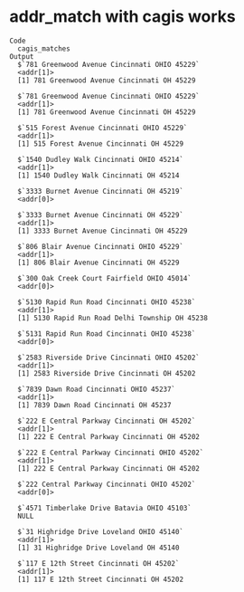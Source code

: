 # addr_match with cagis works

    Code
      cagis_matches
    Output
      $`781 Greenwood Avenue Cincinnati OHIO 45229`
      <addr[1]>
      [1] 781 Greenwood Avenue Cincinnati OH 45229
      
      $`781 Greenwood Avenue Cincinnati OHIO 45229`
      <addr[1]>
      [1] 781 Greenwood Avenue Cincinnati OH 45229
      
      $`515 Forest Avenue Cincinnati OHIO 45229`
      <addr[1]>
      [1] 515 Forest Avenue Cincinnati OH 45229
      
      $`1540 Dudley Walk Cincinnati OHIO 45214`
      <addr[1]>
      [1] 1540 Dudley Walk Cincinnati OH 45214
      
      $`3333 Burnet Avenue Cincinnati OH 45219`
      <addr[0]>
      
      $`3333 Burnet Avenue Cincinnati OH 45229`
      <addr[1]>
      [1] 3333 Burnet Avenue Cincinnati OH 45229
      
      $`806 Blair Avenue Cincinnati OHIO 45229`
      <addr[1]>
      [1] 806 Blair Avenue Cincinnati OH 45229
      
      $`300 Oak Creek Court Fairfield OHIO 45014`
      <addr[0]>
      
      $`5130 Rapid Run Road Cincinnati OHIO 45238`
      <addr[1]>
      [1] 5130 Rapid Run Road Delhi Township OH 45238
      
      $`5131 Rapid Run Road Cincinnati OHIO 45238`
      <addr[0]>
      
      $`2583 Riverside Drive Cincinnati OHIO 45202`
      <addr[1]>
      [1] 2583 Riverside Drive Cincinnati OH 45202
      
      $`7839 Dawn Road Cincinnati OHIO 45237`
      <addr[1]>
      [1] 7839 Dawn Road Cincinnati OH 45237
      
      $`222 E Central Parkway Cincinnati OH 45202`
      <addr[1]>
      [1] 222 E Central Parkway Cincinnati OH 45202
      
      $`222 E Central Parkway Cincinnati OHIO 45202`
      <addr[1]>
      [1] 222 E Central Parkway Cincinnati OH 45202
      
      $`222 Central Parkway Cincinnati OHIO 45202`
      <addr[0]>
      
      $`4571 Timberlake Drive Batavia OHIO 45103`
      NULL
      
      $`31 Highridge Drive Loveland OHIO 45140`
      <addr[1]>
      [1] 31 Highridge Drive Loveland OH 45140
      
      $`117 E 12th Street Cincinnati OH 45202`
      <addr[1]>
      [1] 117 E 12th Street Cincinnati OH 45202
      

